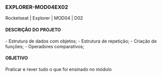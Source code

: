 ### EXPLORER-MOD04EX02
Rocketseat | Explorer | MOD04 | D02

#### DESCRIÇÃO DO PROJETO

<P>
- Estrutura de dados com objetos;
- Estrutura de repetição;
- Criação de funções;
- Operadores comparativos;
</P>

#### OBJETIVO
Praticar e rever tudo o que foi ensinado no módulo
